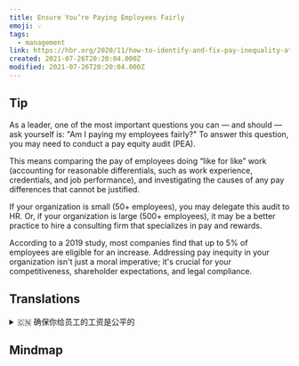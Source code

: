 ```yaml
---
title: Ensure You’re Paying Employees Fairly
emoji: 💡
tags:
  - management
link: https://hbr.org/2020/11/how-to-identify-and-fix-pay-inequality-at-your-company?utm_medium=email&utm_source=newsletter_daily&utm_campaign=mtod_notactsubs
created: 2021-07-26T20:20:04.000Z
modified: 2021-07-26T20:20:04.000Z
---
```


## Tip

As a leader, one of the most important questions you can — and should — ask yourself is: "Am I paying my employees fairly?" To answer this question, you may need to conduct a pay equity audit (PEA).

This means comparing the pay of employees doing “like for like” work (accounting for reasonable differentials, such as work experience, credentials, and job performance), and investigating the causes of any pay differences that cannot be justified.

If your organization is small (50+ employees), you may delegate this audit to HR. Or, if your organization is large (500+ employees), it may be a better practice to hire a consulting firm that specializes in pay and rewards.

According to a 2019 study, most companies find that up to 5% of employees are eligible for an increase. Addressing pay inequity in your organization isn't just a moral imperative; it's crucial for your competitiveness, shareholder expectations, and legal compliance.

## Translations

<details>
   <summary>🇨🇳 确保你给员工的工资是公平的</summary>

作为一名领导者，你可以也应该问自己的一个最重要的问题是:“我给员工的薪酬公平吗?”要回答这个问题，你可能需要进行薪酬公平审计(PEA)。

这意味着比较做“相似工作”的员工的薪酬（计算合理的差异，如工作经验、证书和工作表现），并调查任何无法证明合理的薪酬差异的原因。

如果您的组织规模较小(50 名以上员工)，您可以将审计工作委托给人力资源部门。或者，如果你的组织规模很大(500 多名员工)，聘请专门从事薪酬和奖励的咨询公司可能是一个更好的做法。

根据 2019 年的一项研究，大多数公司发现高达 5%的员工有资格获得加薪。 解决组织中的薪酬不平等问题不仅仅是道义上的当务之急，它对你的竞争力、股东期望和法律遵从也至关重要。

</details>

## Mindmap
